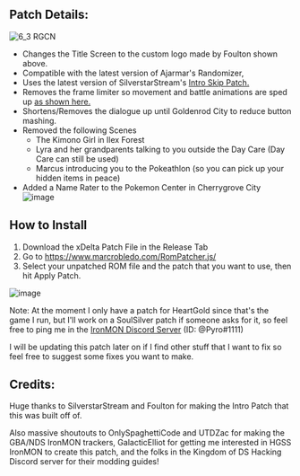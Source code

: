 ## Patch Details:
![6_3 RGCN](https://user-images.githubusercontent.com/109924208/195183457-c3fc0376-9de7-4168-a5eb-39316cf373cd.png)
- Changes the Title Screen to the custom logo made by Foulton shown above.
- Compatible with the latest version of Ajarmar's Randomizer,
- Uses the latest version of SilverstarStream's [Intro Skip Patch.](https://www.pokecommunity.com/showthread.php?p=10481634)
- Removes the frame limiter so movement and battle animations are sped up [as shown here.](https://www.youtube.com/watch?v=P7P6tjsuNxY&t=77s)
- Shortens/Removes the dialogue up until Goldenrod City to reduce button mashing.
- Removed the following Scenes
  - The Kimono Girl in Ilex Forest
  - Lyra and her grandparents talking to you outside the Day Care (Day Care can still be used)
  - Marcus introducing you to the Pokeathlon (so you can pick up your hidden items in peace)
- Added a Name Rater to the Pokemon Center in Cherrygrove City
![image](https://user-images.githubusercontent.com/109924208/195184355-c02e4cd5-54d1-4b78-b919-7323aa2c44cf.png)

## How to Install
1. Download the xDelta Patch File in the Release Tab
2. Go to https://www.marcrobledo.com/RomPatcher.js/
3. Select your unpatched ROM file and the patch that you want to use, then hit Apply Patch.

![image](https://user-images.githubusercontent.com/109924208/190934121-551e88bc-b0f6-4d09-80ef-4da0a72af52b.png)

Note: At the moment I only have a patch for HeartGold since that's the game I run, but I'll work on a SoulSilver patch if someone asks for it, so feel free to ping me in the [IronMON Discord Server](https://discord.gg/Z5aruYafq4) (ID: @Pyro#1111)

I will be updating this patch later on if I find other stuff that I want to fix so feel free to suggest some fixes you want to make.

## Credits:

Huge thanks to SilverstarStream and Foulton for making the Intro Patch that this was built off of.

Also massive shoutouts to OnlySpaghettiCode and UTDZac for making the GBA/NDS IronMON trackers, GalacticElliot for getting me interested in HGSS IronMON to create this patch, and the folks in the Kingdom of DS Hacking Discord server for their modding guides!
